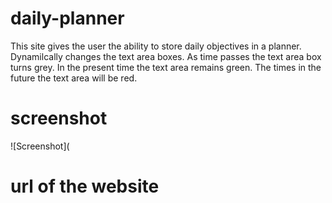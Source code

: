 # daily-planner
This site gives the user the ability to store daily objectives in a planner.
Dynamilcally changes the text area boxes.
As time passes the text area box turns grey.
In the present time the text area remains green.
The times in the future the text area will be red.


# screenshot
![Screenshot](

# url of the website
